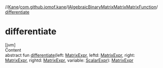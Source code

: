 //[Kane](../../index.md)/[com.github.jomof.kane](../index.md)/[IAlgebraicBinaryMatrixMatrixMatrixFunction](index.md)/[differentiate](differentiate.md)



# differentiate  
[jvm]  
Content  
abstract fun [differentiate](differentiate.md)(left: [MatrixExpr](../-matrix-expr/index.md), leftd: [MatrixExpr](../-matrix-expr/index.md), right: [MatrixExpr](../-matrix-expr/index.md), rightd: [MatrixExpr](../-matrix-expr/index.md), variable: [ScalarExpr](../-scalar-expr/index.md)): [MatrixExpr](../-matrix-expr/index.md)  



